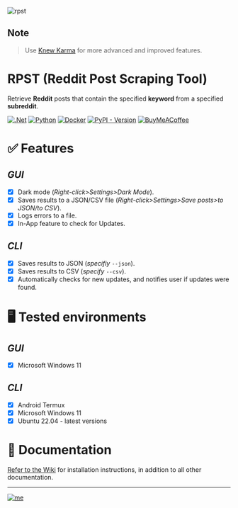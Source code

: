 ![rpst](https://github.com/bellingcat/reddit-post-scraping-tool/assets/74001397/b9ec50b2-d2cb-419f-b8f0-d170b0630875)

## Note

> Use [Knew Karma](https://pypi.org/project/knewkarma) for more advanced and improved features.

# RPST (Reddit Post Scraping Tool)

Retrieve **Reddit** posts that contain the specified **keyword** from a specified **subreddit**.

[![.Net](https://img.shields.io/badge/Visual%20Basic%20.NET-5C2D91?style=flat&logo=.net&logoColor=white)](https://github.com/search?q=repo%3Abellingcat%2Freddit-post-scraping-tool++language%3A%22Visual+Basic+.NET%22&type=code) [![Python](https://img.shields.io/badge/Python-3670A0?style=flat&logo=python&logoColor=ffdd54)](https://github.com/search?q=repo%3Abellingcat%2Freddit-post-scraping-tool++language%3APython&type=code) [![Docker](https://img.shields.io/badge/Dockefile-%230db7ed.svg?style=flat&logo=docker&logoColor=white)](https://github.com/search?q=repo%3Abellingcat%2Freddit-post-scraping-tool++language%3ADockerfile&type=code) [![PyPI - Version](https://img.shields.io/pypi/v/reddit-post-scraping-tool?style=flat&logo=pypi&logoColor=ffdd54&label=PyPI&labelColor=3670A0&color=3670A0)](https://pypi.org/project/reddit-post-scraping-tool)  [![BuyMeACoffee](https://img.shields.io/badge/Buy%20Me%20a%20Coffee-ffdd00?style=flat&logo=buy-me-a-coffee&logoColor=black)](https://buymeacoffee.com/_rly0nheart)

# ✅ Features

## *GUI*

- [x] Dark mode (*Right-click>Settings>Dark Mode*).
- [x] Saves results to a JSON/CSV file (*Right-click>Settings>Save posts>to JSON/to CSV*).
- [x] Logs errors to a file.
- [x] In-App feature to check for Updates.

## *CLI*

- [x] Saves results to JSON (*specifiy* `--json`).
- [x] Saves results to CSV (*specify* `--csv`).
- [x] Automatically checks for new updates, and notifies user if updates were found.

# 🖥️ Tested environments

## *GUI*

- [x] Microsoft Windows 11

## *CLI*

- [x] Android Termux
- [x] Microsoft Windows 11
- [x] Ubuntu 22.04 - latest versions

# 📖 Documentation

[Refer to the Wiki](https://github.com/bellingcat/reddit-post-scraping-tool/wiki) for installation instructions, in
addition to all other documentation.

***
[![me](https://github.com/bellingcat/knewkarma/assets/74001397/efd19c7e-9840-4969-b33c-04087e73e4da)](https://about.me/rly0nheart)
